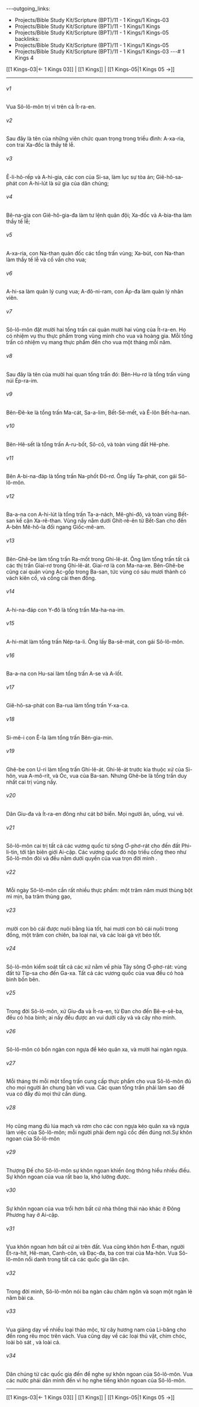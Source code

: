 ---outgoing_links:
  - Projects/Bible Study Kit/Scripture (BPT)/11 - 1 Kings/1 Kings-03
  - Projects/Bible Study Kit/Scripture (BPT)/11 - 1 Kings/1 Kings
  - Projects/Bible Study Kit/Scripture (BPT)/11 - 1 Kings/1 Kings-05
backlinks:
  - Projects/Bible Study Kit/Scripture (BPT)/11 - 1 Kings/1 Kings-05
  - Projects/Bible Study Kit/Scripture (BPT)/11 - 1 Kings/1 Kings-03
---# 1 Kings 4

[[1 Kings-03|← 1 Kings 03]] | [[1 Kings]] | [[1 Kings-05|1 Kings 05 →]]
***



###### v1 
Vua Sô-lô-môn trị vì trên cả Ít-ra-en. 

###### v2 
Sau đây là tên của những viên chức quan trọng trong triều đình: A-xa-ria, con trai Xa-đốc là thầy tế lễ. 

###### v3 
Ê-li-hô-rếp và A-hi-gia, các con của Si-sa, làm lục sự tòa án; Giê-hô-sa-phát con A-hi-lút là sử gia của dân chúng; 

###### v4 
Bê-na-gia con Giê-hô-gia-đa làm tư lệnh quân đội; Xa-đốc và A-bia-tha làm thầy tế lễ; 

###### v5 
A-xa-ria, con Na-than quản đốc các tổng trấn vùng; Xa-bút, con Na-than làm thầy tế lễ và cố vấn cho vua; 

###### v6 
A-hi-sa làm quản lý cung vua; A-đô-ni-ram, con Áp-đa làm quản lý nhân viên. 

###### v7 
Sô-lô-môn đặt mười hai tổng trấn cai quản mười hai vùng của Ít-ra-en. Họ có nhiệm vụ thu thực phẩm trong vùng mình cho vua và hoàng gia. Mỗi tổng trấn có nhiệm vụ mang thực phẩm đến cho vua một tháng mỗi năm. 

###### v8 
Sau đây là tên của mười hai quan tổng trấn đó: Bên-Hu-rơ là tổng trấn vùng núi Ép-ra-im. 

###### v9 
Bên-Đê-ke là tổng trấn Ma-cát, Sa-a-lim, Bết-Sê-mết, và Ê-lôn Bết-ha-nan. 

###### v10 
Bên-Hê-sết là tổng trấn A-ru-bốt, Sô-cô, và toàn vùng đất Hê-phe. 

###### v11 
Bên A-bi-na-đáp là tổng trấn Na-phốt Đô-rơ. Ông lấy Ta-phát, con gái Sô-lô-môn. 

###### v12 
Ba-a-na con A-hi-lút là tổng trấn Ta-a-nách, Mê-ghi-đô, và toàn vùng Bết-san kế cận Xa-rê-than. Vùng nầy nằm dưới Ghít-rê-ên từ Bết-San cho đến A-bên Mê-hô-la đối ngang Giốc-mê-am. 

###### v13 
Bên-Ghê-be làm tổng trấn Ra-mốt trong Ghi-lê-át. Ông làm tổng trấn tất cả các thị trấn Giai-rơ trong Ghi-lê-át. Giai-rơ là con Ma-na-xe. Bên-Ghê-be cũng cai quản vùng Ạc-gốp trong Ba-san, tức vùng có sáu mươi thành có vách kiên cố, và cổng cài then đồng. 

###### v14 
A-hi-na-đáp con Y-đô là tổng trấn Ma-ha-na-im. 

###### v15 
A-hi-mát làm tổng trấn Nép-ta-li. Ông lấy Ba-sê-mát, con gái Sô-lô-môn. 

###### v16 
Ba-a-na con Hu-sai làm tổng trấn A-se và A-lốt. 

###### v17 
Giê-hô-sa-phát con Ba-rua làm tổng trấn Y-xa-ca. 

###### v18 
Si-mê-i con Ê-la làm tổng trấn Bên-gia-min. 

###### v19 
Ghê-be con U-ri làm tổng trấn Ghi-lê-át. Ghi-lê-át trước kia thuộc xứ của Si-hôn, vua A-mô-rít, và Óc, vua của Ba-san. Nhưng Ghê-be là tổng trấn duy nhất cai trị vùng nầy. 

###### v20 
Dân Giu-đa và Ít-ra-en đông như cát bờ biển. Mọi người ăn, uống, vui vẻ. 

###### v21 
Sô-lô-môn cai trị tất cả các vương quốc từ sông Ơ-phơ-rát cho đến đất Phi-li-tin, tới tận biên giới Ai-cập. Các vương quốc đó nộp triều cống theo như Sô-lô-môn đòi và đều nằm dưới quyền của vua trọn đời mình . 

###### v22 
Mỗi ngày Sô-lô-môn cần rất nhiều thực phẩm: một trăm năm mươi thùng bột mì mịn, ba trăm thùng gạo, 

###### v23 
mười con bò cái được nuôi bằng lúa tốt, hai mươi con bò cái nuôi trong đồng, một trăm con chiên, ba loại nai, và các loài gà vịt béo tốt. 

###### v24 
Sô-lô-môn kiểm soát tất cả các xứ nằm về phía Tây sông Ơ-phơ-rát: vùng đất từ Típ-sa cho đến Ga-xa. Tất cả các vương quốc của vua đều có hoà bình bốn bên. 

###### v25 
Trong đời Sô-lô-môn, xứ Giu-đa và Ít-ra-en, từ Đan cho đến Bê-e-sê-ba, đều có hòa bình; ai nấy đều được an vui dưới cây vả và cây nho mình. 

###### v26 
Sô-lô-môn có bốn ngàn con ngựa để kéo quân xa, và mười hai ngàn ngựa. 

###### v27 
Mỗi tháng thì mỗi một tổng trấn cung cấp thực phẩm cho vua Sô-lô-môn đủ cho mọi người ăn chung bàn với vua. Các quan tổng trấn phải làm sao để vua có đầy đủ mọi thứ cần dùng. 

###### v28 
Họ cũng mang đủ lúa mạch và rơm cho các con ngựa kéo quân xa và ngựa làm việc của Sô-lô-môn; mỗi người phải đem ngũ cốc đến đúng nơi.Sự khôn ngoan của Sô-lô-môn 

###### v29 
Thượng Đế cho Sô-lô-môn sự khôn ngoan khiến ông thông hiểu nhiều điều. Sự khôn ngoan của vua rất bao la, khó lường được. 

###### v30 
Sự khôn ngoan của vua trổi hơn bất cứ nhà thông thái nào khác ở Đông Phương hay ở Ai-cập. 

###### v31 
Vua khôn ngoan hơn bất cứ ai trên đất. Vua cũng khôn hơn Ê-than, người Ết-ra-hít, Hê-man, Canh-côn, và Đạc-đa, ba con trai của Ma-hôn. Vua Sô-lô-môn nổi danh trong tất cả các quốc gia lân cận. 

###### v32 
Trong đời mình, Sô-lô-môn nói ba ngàn câu châm ngôn và soạn một ngàn lẻ năm bài ca. 

###### v33 
Vua giảng dạy về nhiều loại thảo mộc, từ cây hương nam của Li-băng cho đến rong rêu mọc trên vách. Vua cũng dạy về các loại thú vật, chim chóc, loài bò sát , và loài cá. 

###### v34 
Dân chúng từ các quốc gia đến để nghe sự khôn ngoan của Sô-lô-môn. Vua các nước phái dân mình đến vì họ nghe tiếng khôn ngoan của Sô-lô-môn.

***
[[1 Kings-03|← 1 Kings 03]] | [[1 Kings]] | [[1 Kings-05|1 Kings 05 →]]
